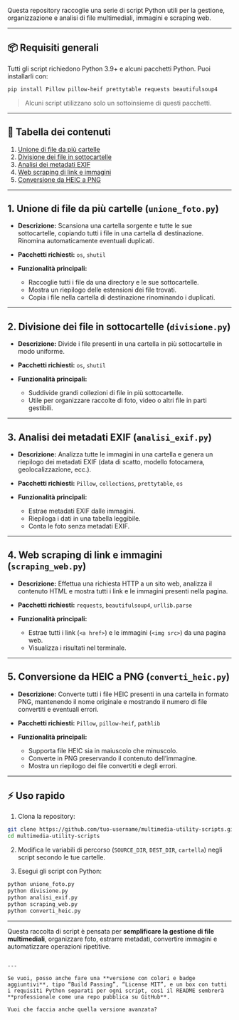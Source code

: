 
Questa repository raccoglie una serie di script Python utili per la gestione, organizzazione e analisi di file multimediali, immagini e scraping web.

---

## 📦 Requisiti generali

Tutti gli script richiedono Python 3.9+ e alcuni pacchetti Python. Puoi installarli con:

```bash
pip install Pillow pillow-heif prettytable requests beautifulsoup4
````

> Alcuni script utilizzano solo un sottoinsieme di questi pacchetti.

---

## 📑 Tabella dei contenuti

1. [Unione di file da più cartelle](#1-unione-di-file-da-più-cartelle-unione_fotopy)
2. [Divisione dei file in sottocartelle](#2-divisione-dei-file-in-sottocartelle-divisionepy)
3. [Analisi dei metadati EXIF](#3-analisi-dei-metadati-exif-analisi_exifpy)
4. [Web scraping di link e immagini](#4-web-scraping-di-link-e-immagini-scraping_webpy)
5. [Conversione da HEIC a PNG](#5-conversione-da-heic-a-png-converti_heicpy)

---

## 1. Unione di file da più cartelle (`unione_foto.py`)

* **Descrizione:**
  Scansiona una cartella sorgente e tutte le sue sottocartelle, copiando tutti i file in una cartella di destinazione. Rinomina automaticamente eventuali duplicati.
* **Pacchetti richiesti:** `os`, `shutil`
* **Funzionalità principali:**

  * Raccoglie tutti i file da una directory e le sue sottocartelle.
  * Mostra un riepilogo delle estensioni dei file trovati.
  * Copia i file nella cartella di destinazione rinominando i duplicati.

---

## 2. Divisione dei file in sottocartelle (`divisione.py`)

* **Descrizione:**
  Divide i file presenti in una cartella in più sottocartelle in modo uniforme.
* **Pacchetti richiesti:** `os`, `shutil`
* **Funzionalità principali:**

  * Suddivide grandi collezioni di file in più sottocartelle.
  * Utile per organizzare raccolte di foto, video o altri file in parti gestibili.

---

## 3. Analisi dei metadati EXIF (`analisi_exif.py`)

* **Descrizione:**
  Analizza tutte le immagini in una cartella e genera un riepilogo dei metadati EXIF (data di scatto, modello fotocamera, geolocalizzazione, ecc.).
* **Pacchetti richiesti:** `Pillow`, `collections`, `prettytable`, `os`
* **Funzionalità principali:**

  * Estrae metadati EXIF dalle immagini.
  * Riepiloga i dati in una tabella leggibile.
  * Conta le foto senza metadati EXIF.

---

## 4. Web scraping di link e immagini (`scraping_web.py`)

* **Descrizione:**
  Effettua una richiesta HTTP a un sito web, analizza il contenuto HTML e mostra tutti i link e le immagini presenti nella pagina.
* **Pacchetti richiesti:** `requests`, `beautifulsoup4`, `urllib.parse`
* **Funzionalità principali:**

  * Estrae tutti i link (`<a href>`) e le immagini (`<img src>`) da una pagina web.
  * Visualizza i risultati nel terminale.

---

## 5. Conversione da HEIC a PNG (`converti_heic.py`)

* **Descrizione:**
  Converte tutti i file HEIC presenti in una cartella in formato PNG, mantenendo il nome originale e mostrando il numero di file convertiti e eventuali errori.
* **Pacchetti richiesti:** `Pillow`, `pillow-heif`, `pathlib`
* **Funzionalità principali:**

  * Supporta file HEIC sia in maiuscolo che minuscolo.
  * Converte in PNG preservando il contenuto dell’immagine.
  * Mostra un riepilogo dei file convertiti e degli errori.

---

## ⚡ Uso rapido

1. Clona la repository:

```bash
git clone https://github.com/tuo-username/multimedia-utility-scripts.git
cd multimedia-utility-scripts
```

2. Modifica le variabili di percorso (`SOURCE_DIR`, `DEST_DIR`, `cartella`) negli script secondo le tue cartelle.

3. Esegui gli script con Python:

```bash
python unione_foto.py
python divisione.py
python analisi_exif.py
python scraping_web.py
python converti_heic.py
```

---

Questa raccolta di script è pensata per **semplificare la gestione di file multimediali**, organizzare foto, estrarre metadati, convertire immagini e automatizzare operazioni ripetitive.

```

---

Se vuoi, posso anche fare una **versione con colori e badge aggiuntivi**, tipo “Build Passing”, “License MIT”, e un box con tutti i requisiti Python separati per ogni script, così il README sembrerà **professionale come una repo pubblica su GitHub**.  

Vuoi che faccia anche quella versione avanzata?
```
